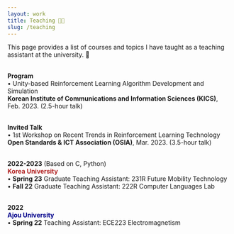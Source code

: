 ```yaml
---
layout: work
title: Teaching 👨‍🏫
slug: /teaching
---
```


This page provides a list of courses and topics I have taught as a teaching assistant at the university. 🏫
<br/> <br/>

<p>
  <b>Program</b> <br/>
  • Unity-based Reinforcement Learning Algorithm Development and Simulation <br/>
  <b>Korean Institute of Communications and Information Sciences (KICS)</b>, Feb. 2023. (2.5-hour talk) <br/><br/>
  
  <b>Invited Talk</b> <br/>
  • 1st Workshop on Recent Trends in Reinforcement Learning Technology <br/>
  <b>Open Standards & ICT Association (OSIA)</b>, Mar. 2023. (3.5-hour talk) <br/><br/>

  <b>2022-2023</b> (Based on C, Python) <br/>
  <font color='#b22222'><b>Korea University</b></font> <br/>
  • <b>Spring 23</b> Graduate Teaching Assistant: 231R Future Mobility Technology <br/>
  • <b>Fall 22</b> Graduate Teaching Assistant: 222R Computer Languages Lab <br/><br/>
  
  <b>2022</b> <br/>
  <font color='#00008b'><b>Ajou University</b></font> <br/>
  • <b>Spring 22</b> Teaching Assistant: ECE223 Electromagnetism
</p>
